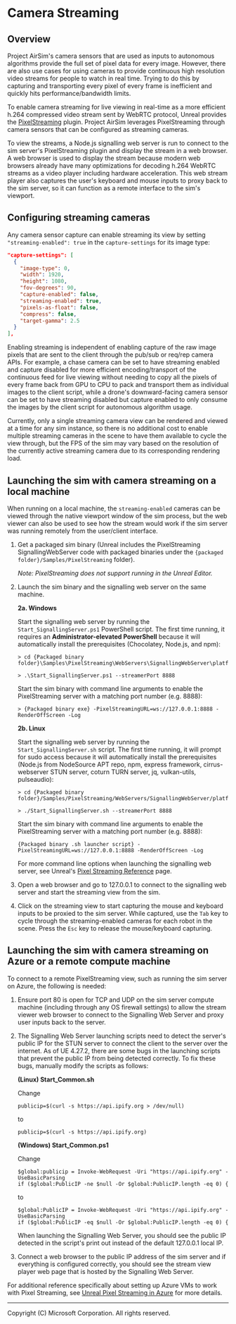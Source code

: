 # Camera Streaming

## Overview

Project AirSim's camera sensors that are used as inputs to autonomous algorithms provide the full set of pixel data for every image. However, there are also use cases for using cameras to provide continuous high resolution video streams for people to watch in real time. Trying to do this by capturing and transporting every pixel of every frame is inefficient and quickly hits performance/bandwidth limits.

To enable camera streaming for live viewing in real-time as a more efficient h.264 compressed video stream sent by WebRTC protocol, Unreal provides the [PixelStreaming](https://docs.unrealengine.com/4.27/en-US/SharingAndReleasing/PixelStreaming/) plugin. Project AirSim leverages PixelStreaming through camera sensors that can be configured as streaming cameras.

To view the streams, a Node.js signalling web server is run to connect to the sim server's PixelStreaming plugin and display the stream in a web browser. A web browser is used to display the stream because modern web browsers already have many optimizations for decoding h.264 WebRTC streams as a video player including hardware acceleration. This web stream player also captures the user's keyboard and mouse inputs to proxy back to the sim server, so it can function as a remote interface to the sim's viewport.

## Configuring streaming cameras

Any camera sensor capture can enable streaming its view by setting `"streaming-enabled": true` in the `capture-settings` for its image type:

```json
"capture-settings": [
  {
    "image-type": 0,
    "width": 1920,
    "height": 1080,
    "fov-degrees": 90,
    "capture-enabled": false,
    "streaming-enabled": true,
    "pixels-as-float": false,
    "compress": false,
    "target-gamma": 2.5
  }
],
```

Enabling streaming is independent of enabling capture of the raw image pixels that are sent to the client through the pub/sub or req/rep camera APIs. For example, a chase camera can be set to have streaming enabled and capture disabled for more efficient encoding/transport of the continuous feed for live viewing without needing to copy all the pixels of every frame back from GPU to CPU to pack and transport them as individual images to the client script, while a drone's downward-facing camera sensor can be set to have streaming disabled but capture enabled to only consume the images by the client script for autonomous algorithm usage.

Currently, only a single streaming camera view can be rendered and viewed at a time for any sim instance, so there is no additional cost to enable multiple streaming cameras in the scene to have them available to cycle the view through, but the FPS of the sim may vary based on the resolution of the currently active streaming camera due to its corresponding rendering load.

## Launching the sim with camera streaming on a local machine

When running on a local machine, the `streaming-enabled` cameras can be viewed through the native viewport window of the sim process, but the web viewer can also be used to see how the stream would work if the sim server was running remotely from the user/client interface.

1. Get a packaged sim binary (Unreal includes the PixelStreaming SignallingWebServer code with packaged binaries under the `{packaged folder}/Samples/PixelStreaming` folder).

    *Note: PixelStreaming does not support running in the Unreal Editor.*

2. Launch the sim binary and the signalling web server on the same machine.

    **2a. Windows**

    Start the signalling web server by running the `Start_SignallingServer.ps1` PowerShell script. The first time running, it requires an **Administrator-elevated PowerShell** because it will automatically install the prerequisites (Chocolatey, Node.js, and npm):

    ```
    > cd {Packaged binary folder}\Samples\PixelStreaming\WebServers\SignallingWebServer\platform_scripts\cmd

    > .\Start_SignallingServer.ps1 --streamerPort 8888
    ```

    Start the sim binary with command line arguments to enable the PixelStreaming server with a matching port number (e.g. 8888):

    ```
    > {Packaged binary exe} -PixelStreamingURL=ws://127.0.0.1:8888 -RenderOffScreen -Log
    ```

    **2b. Linux**

    Start the signalling web server by running the `Start_SignallingServer.sh` script. The first time running, it will prompt for sudo access because it will automatically install the prerequisites (Node.js from NodeSource APT repo, npm, express framework, cirrus-webserver STUN server, coturn TURN server, jq, vulkan-utils, pulseaudio):

    ```
    > cd {Packaged binary folder}/Samples/PixelStreaming/WebServers/SignallingWebServer/platform_scripts/bash

    > ./Start_SignallingServer.sh --streamerPort 8888
    ```

    Start the sim binary with command line arguments to enable the PixelStreaming server with a matching port number (e.g. 8888):

    ```
    {Packaged binary .sh launcher script} -PixelStreamingURL=ws://127.0.0.1:8888 -RenderOffScreen -Log
    ```

    For more command line options when launching the signalling web server, see Unreal's [Pixel Streaming Reference](https://docs.unrealengine.com/4.27/en-US/SharingAndReleasing/PixelStreaming/PixelStreamingReference/) page.

3. Open a web browser and go to 127.0.0.1 to connect to the signalling web server and start the streaming view from the sim.

4. Click on the streaming view to start capturing the mouse and keyboard inputs to be proxied to the sim server. While captured, use the `Tab` key to cycle through the streaming-enabled cameras for each robot in the scene. Press the `Esc` key to release the mouse/keyboard capturing.

## Launching the sim with camera streaming on Azure or a remote compute machine

To connect to a remote PixelStreaming view, such as running the sim server on Azure, the following is needed:

1. Ensure port 80 is open for TCP and UDP on the sim server compute machine (including through any OS firewall settings) to allow the stream viewer web browser to connect to the Signalling Web Server and proxy user inputs back to the server.

2. The Signalling Web Server launching scripts need to detect the server's public IP for the STUN server to connect the client to the server over the internet. As of UE 4.27.2, there are some bugs in the launching scripts that prevent the public IP from being detected correctly. To fix these bugs, manually modify the scripts as follows:

    **(Linux) Start_Common.sh**

    Change
    ```
    publicip=$(curl -s https://api.ipify.org > /dev/null)
    ```
    to
    ```
    publicip=$(curl -s https://api.ipify.org)
    ```

    **(Windows) Start_Common.ps1**

    Change
    ```
    $global:publicip = Invoke-WebRequest -Uri "https://api.ipify.org" -UseBasicParsing
    if ($global:PublicIP -ne $null -Or $global:PublicIP.length -eq 0) {
    ```
    to
    ```
    $global:PublicIP = Invoke-WebRequest -Uri "https://api.ipify.org" -UseBasicParsing
    if ($global:PublicIP -eq $null -Or $global:PublicIP.length -eq 0) {
    ```

    When launching the Signalling Web Server, you should see the public IP detected in the script's print out instead of the default 127.0.0.1 local IP.

3. Connect a web browser to the public IP address of the sim server and if everything is configured correctly, you should see the stream view player web page that is hosted by the Signalling Web Server.

For additional reference specifically about setting up Azure VMs to work with Pixel Streaming, see [Unreal Pixel Streaming in Azure](https://docs.microsoft.com/en-us/gaming/azure/reference-architectures/unreal-pixel-streaming-in-azure) for more details.

---

Copyright (C) Microsoft Corporation.  All rights reserved.
